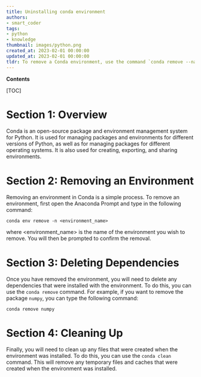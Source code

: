 ```yaml
---
title: Uninstalling conda environment
authors:
- smart_coder
tags:
- python
- knowledge
thumbnail: images/python.png
created_at: 2023-02-01 00:00:00
updated_at: 2023-02-01 00:00:00
tldr: To remove a Conda environment, use the command `conda remove --name <env> --all`.
---
```


**Contents**

[TOC]

# Section 1: Overview

Conda is an open-source package and environment management system for Python. It is used for managing packages and environments for different versions of Python, as well as for managing packages for different operating systems. It is also used for creating, exporting, and sharing environments.

# Section 2: Removing an Environment

Removing an environment in Conda is a simple process. To remove an environment, first open the Anaconda Prompt and type in the following command: 

`conda env remove -n <environment_name>`

where <environment_name> is the name of the environment you wish to remove. You will then be prompted to confirm the removal.

# Section 3: Deleting Dependencies

Once you have removed the environment, you will need to delete any dependencies that were installed with the environment. To do this, you can use the `conda remove` command. For example, if you want to remove the package `numpy`, you can type the following command:

`conda remove numpy`

# Section 4: Cleaning Up

Finally, you will need to clean up any files that were created when the environment was installed. To do this, you can use the `conda clean` command. This will remove any temporary files and caches that were created when the environment was installed.

